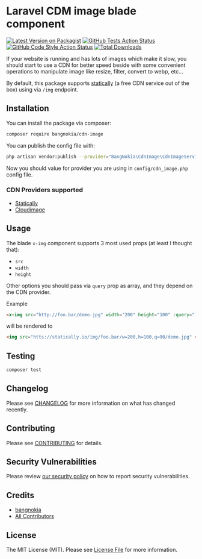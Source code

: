 # Laravel CDM image blade component

[![Latest Version on Packagist](https://img.shields.io/packagist/v/bangnokia/cdn-image.svg?style=flat-square)](https://packagist.org/packages/bangnokia/cdn-image)
[![GitHub Tests Action Status](https://img.shields.io/github/workflow/status/bangnokia/cdn-image/run-tests?label=tests)](https://github.com/bangnokia/cdn-image/actions?query=workflow%3ATests+branch%3Amaster)
[![GitHub Code Style Action Status](https://img.shields.io/github/workflow/status/bangnokia/cdn-image/Check%20&%20fix%20styling?label=code%20style)](https://github.com/bangnokia/cdn-image/actions?query=workflow%3A"Check+%26+fix+styling"+branch%3Amaster)
[![Total Downloads](https://img.shields.io/packagist/dt/bangnokia/cdn-image.svg?style=flat-square)](https://packagist.org/packages/bangnokia/cdn-image)


If your website is running and has lots of images which make it slow, you should start to use a CDN for better speed beside with some convenient operations to manipulate image like resize, filter, convert to webp, etc...


By default, this package supports [statically](https://statically.io/) (a free CDN service out of the box) using via `/img` endpoint.


## Installation

You can install the package via composer:

```bash
composer require bangnokia/cdn-image
```

You can publish the config file with:
```bash
php artisan vendor:publish --provider="BangNokia\CdnImage\CdnImageServiceProvider" --tag="cdn-image-config"
```

Now you should value for provider you are using in `config/cdn_image.php` config file.

### CDN Providers supported

- [Statically](https://statically.io/)
- [Cloudimage](https://www.cloudimage.io/en/home)

## Usage

The blade `x-img` component supports 3 most used props (at least I thought that):

- `src`
- `width`
- `height`

Other options you should pass via `query` prop as array, and they depend on the CDN provider.
 
Example
```html
<x-img src="http://foo.bar/demo.jpg" width="200" height="100" :query="['q' => 90']" />
```
will be rendered to
```html
<img src="htts://statically.io/img/foo.bar/w=200,h=100,q=90/demo.jpg" >
```
## Testing

```bash
composer test
```

## Changelog

Please see [CHANGELOG](CHANGELOG.md) for more information on what has changed recently.

## Contributing

Please see [CONTRIBUTING](.github/CONTRIBUTING.md) for details.

## Security Vulnerabilities

Please review [our security policy](../../security/policy) on how to report security vulnerabilities.

## Credits

- [bangnokia](https://github.com/bangnokia)
- [All Contributors](../../contributors)

## License

The MIT License (MIT). Please see [License File](LICENSE.md) for more information.
